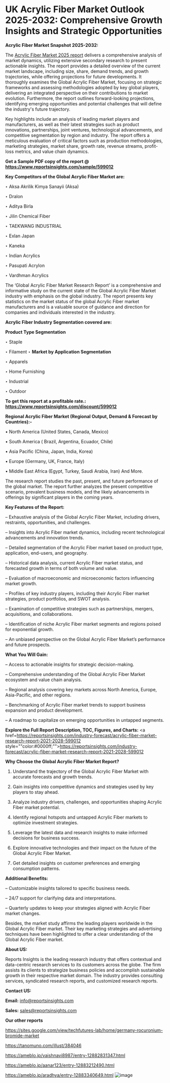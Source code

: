 # UK Acrylic Fiber Market Outlook 2025-2032: Comprehensive Growth Insights and Strategic Opportunities

<strong>Acrylic Fiber Market Snapshot 2025-2032:</strong>

The <a href=https://www.reportsinsights.com/sample/599012>Acrylic Fiber Market 2025 report</a> delivers a comprehensive analysis of market dynamics, utilizing extensive secondary research to present actionable insights. The report provides a detailed overview of the current market landscape, including size, share, demand trends, and growth trajectories, while offering projections for future developments. It thoroughly examines the Global Acrylic Fiber Market, focusing on strategic frameworks and assessing methodologies adopted by key global players, delivering an integrated perspective on their contributions to market evolution. Furthermore, the report outlines forward-looking projections, identifying emerging opportunities and potential challenges that will define the industry's future trajectory.

Key highlights include an analysis of leading market players and manufacturers, as well as their latest strategies such as product innovations, partnerships, joint ventures, technological advancements, and competitive segmentation by region and industry. The report offers a meticulous evaluation of critical factors such as production methodologies, marketing strategies, market share, growth rate, revenue streams, profit-loss metrics, and value chain dynamics.

<strong>Get a Sample PDF copy of the report @ <a href=https://www.reportsinsights.com/sample/599012 style=color:#0000ff;>https://www.reportsinsights.com/sample/599012</a></strong>

<strong>Key Competitors of the Global Acrylic Fiber Market are:</strong>

‣ Aksa Akrilik Kimya Sanayii (Aksa)

‣ Dralon

‣ Aditya Birla

‣ Jilin Chemical Fiber

‣ TAEKWANG INDUSTRIAL

‣ Exlan Japan

‣ Kaneka

‣ Indian Acrylics

‣ Pasupati Acrylon

‣ Vardhman Acrylics

The ‘Global Acrylic Fiber Market Research Report’ is a comprehensive and informative study on the current state of the Global Acrylic Fiber Market industry with emphasis on the global industry. The report presents key statistics on the market status of the global Acrylic Fiber market manufacturers and is a valuable source of guidance and direction for companies and individuals interested in the industry.

<strong>Acrylic Fiber Industry Segmentation covered are:</strong>

<strong>Product Type Segmentation</strong>

‣ Staple

‣ Filament
‣ 
<strong>Market by Application Segmentation</strong>

‣ Apparels

‣ Home Furnishing

‣ Industrial

‣ Outdoor

<strong>To get this report at a profitable rate.: <a href=https://www.reportsinsights.com/discount/599012 style=color:#0000ff;>https://www.reportsinsights.com/discount/599012</a></strong>

<strong>Regional Acrylic Fiber Market (Regional Output, Demand &amp; Forecast by Countries):-</strong>

• North America (United States, Canada, Mexico)

• South America ( Brazil, Argentina, Ecuador, Chile)

• Asia Pacific (China, Japan, India, Korea)

• Europe (Germany, UK, France, Italy)

• Middle East Africa (Egypt, Turkey, Saudi Arabia, Iran) And More.

The research report studies the past, present, and future performance of the global market. The report further analyzes the present competitive scenario, prevalent business models, and the likely advancements in offerings by significant players in the coming years.

<strong>Key Features of the Report:</strong>

– Exhaustive analysis of the Global Acrylic Fiber Market, including drivers, restraints, opportunities, and challenges.

– Insights into Acrylic Fiber market dynamics, including recent technological advancements and innovation trends.

– Detailed segmentation of the Acrylic Fiber market based on product type, application, end-users, and geography.

– Historical data analysis, current Acrylic Fiber market status, and forecasted growth in terms of both volume and value.

– Evaluation of macroeconomic and microeconomic factors influencing market growth.

– Profiles of key industry players, including their Acrylic Fiber market strategies, product portfolios, and SWOT analysis.

– Examination of competitive strategies such as partnerships, mergers, acquisitions, and collaborations.

– Identification of niche Acrylic Fiber market segments and regions poised for exponential growth.

– An unbiased perspective on the Global Acrylic Fiber Market’s performance and future prospects.

<strong>What You Will Gain:</strong>

– Access to actionable insights for strategic decision-making.

– Comprehensive understanding of the Global Acrylic Fiber Market ecosystem and value chain analysis.

– Regional analysis covering key markets across North America, Europe, Asia-Pacific, and other regions.

– Benchmarking of Acrylic Fiber market trends to support business expansion and product development.

– A roadmap to capitalize on emerging opportunities in untapped segments.

<strong>Explore the Full Report Description, TOC, Figures, and Charts:</strong>
<a href=https://reportsinsights.com/industry-forecast/acrylic-fiber-market-research-report-2021-2028-599012 style=""color:#0000ff;"">https://reportsinsights.com/industry-forecast/acrylic-fiber-market-research-report-2021-2028-599012</a>

<strong>Why Choose the Global Acrylic Fiber Market Report?</strong>

1. Understand the trajectory of the Global Acrylic Fiber Market with accurate forecasts and growth trends.

2. Gain insights into competitive dynamics and strategies used by key players to stay ahead.

3. Analyze industry drivers, challenges, and opportunities shaping Acrylic Fiber market potential.

4. Identify regional hotspots and untapped Acrylic Fiber markets to optimize investment strategies.

5. Leverage the latest data and research insights to make informed decisions for business success.

6. Explore innovative technologies and their impact on the future of the Global Acrylic Fiber Market.

7. Get detailed insights on customer preferences and emerging consumption patterns.

<strong>Additional Benefits:</strong>

– Customizable insights tailored to specific business needs.

– 24/7 support for clarifying data and interpretations.

– Quarterly updates to keep your strategies aligned with Acrylic Fiber market changes.

Besides, the market study affirms the leading players worldwide in the Global Acrylic Fiber market. Their key marketing strategies and advertising techniques have been highlighted to offer a clear understanding of the Global Acrylic Fiber market.

<strong><strong>About US</strong>:</strong>

Reports Insights is the leading research industry that offers contextual and data-centric research services to its customers across the globe. The firm assists its clients to strategize business policies and accomplish sustainable growth in their respective market domain. The industry provides consulting services, syndicated research reports, and customized research reports.

<strong>Contact US:</strong>

<p class=><b>Email:</b> <a href=mailto:info@reportsinsights.com>info@reportsinsights.com</a></p>
<p class=><b>Sales:</b> <a href=mailto:sales@reportsinsights.com>sales@reportsinsights.com</a></p>

<strong>Our other reports</strong>

<a href=https://sites.google.com/view/techfutures-lab/home/germany-rocuronium-bromide-market>https://sites.google.com/view/techfutures-lab/home/germany-rocuronium-bromide-market</a>

<a href=https://tanomuno.com/illust/384046>https://tanomuno.com/illust/384046</a>

<a href=https://ameblo.jp/vaishnavi8987/entry-12882831347.html>https://ameblo.jp/vaishnavi8987/entry-12882831347.html</a>

<a href=https://ameblo.jp/aanar123/entry-12883212490.html>https://ameblo.jp/aanar123/entry-12883212490.html</a>

<a href=https://ameblo.jp/aradhya/entry-12883340649.html>https://ameblo.jp/aradhya/entry-12883340649.html</a>
![image](https://github.com/user-attachments/assets/2b04118b-ce4c-4dc4-9cd7-15b23d6775fa)
